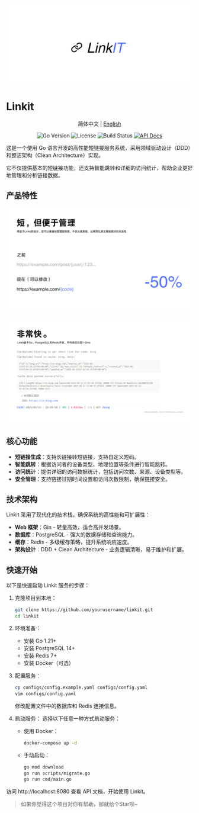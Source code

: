 <p align="center">
  <img src="images/image.png" alt="Linkit Logo">
</p>

<h1>Linkit</h1>

<p align="center">
简体中文 | <a href="README_EN.md">English</a>
</p>

<p align="center">
<img src="https://img.shields.io/badge/Go-1.21%2B-007ACC" alt="Go Version">
<img src="https://img.shields.io/badge/License-AGPL--3.0-blue" alt="License">
<img src="https://img.shields.io/badge/build-passing-yellow" alt="Build Status">
<a href="https://redocly.github.io/redoc/?url=https://raw.githubusercontent.com/shuakami/linkit/master/docs/api.yaml"><img src="https://img.shields.io/badge/API%20文档-在线查看-2ea44f" alt="API Docs"></a>
</p>

这是一个使用 Go 语言开发的高性能短链接服务系统，采用领域驱动设计（DDD）和整洁架构（Clean Architecture）实现。

它不仅提供基本的短链接功能，还支持智能跳转和详细的访问统计，帮助企业更好地管理和分析链接数据。

## 产品特性

<p align="center">
  <img src="images/other/short_zh.png" alt="Linkit Management" width="800">
</p>

<p align="center">
  <img src="images/other/fast_cn.png" alt="Linkit Performance" width="800">
</p>

## 核心功能

- **短链接生成**：支持长链接转短链接，支持自定义短码。
- **智能跳转**：根据访问者的设备类型、地理位置等条件进行智能跳转。
- **访问统计**：提供详细的访问数据统计，包括访问次数、来源、设备类型等。
- **安全管理**：支持链接过期时间设置和访问次数限制，确保链接安全。

## 技术架构

Linkit 采用了现代化的技术栈，确保系统的高性能和可扩展性：

- **Web 框架**：Gin - 轻量高效，适合高并发场景。
- **数据库**：PostgreSQL - 强大的数据存储和查询能力。
- **缓存**：Redis - 多级缓存策略，提升系统响应速度。
- **架构设计**：DDD + Clean Architecture - 业务逻辑清晰，易于维护和扩展。

## 快速开始

以下是快速启动 Linkit 服务的步骤：

1. 克隆项目到本地：
   ```bash
   git clone https://github.com/yourusername/linkit.git
   cd linkit
   ```

2. 环境准备：
   - 安装 Go 1.21+
   - 安装 PostgreSQL 14+
   - 安装 Redis 7+
   - 安装 Docker（可选）

3. 配置服务：
   ```bash
   cp configs/config.example.yaml configs/config.yaml
   vim configs/config.yaml
   ```
   修改配置文件中的数据库和 Redis 连接信息。

4. 启动服务：
   选择以下任意一种方式启动服务：
   - 使用 Docker：
     ```bash
     docker-compose up -d
     ```
   - 手动启动：
     ```bash
     go mod download
     go run scripts/migrate.go
     go run cmd/main.go
     ```

访问 http://localhost:8080 查看 API 文档，开始使用 Linkit。

> 如果你觉得这个项目对你有帮助，那就给个Star呗~
